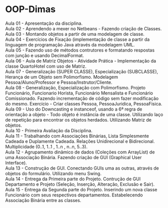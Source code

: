 # OOP-Dimas
Aula 01 - Apresentação da disciplina.<br />
Aula 02 - Aprendendo a mexer no Netbeans - Fazendo criação de Classes.<br />
Aula 03 - Montando objetos a partir de uma modelagem de classe.<br />
Aula 04 - Exercícios de Fixação (implementação de classe a partir da linguagem de programação Java através da modelagem UML.<br />
Aula 05 - Fazendo uso de métodos contrutores e formatando respostas com junção e usando DecimalFormat.<br />
Aula 06 - Aula de Matriz Objetos - Atividade Prática - Implementação da classe QuartoHotel com uso de Matriz.<br />
Aula 07 - Generalização (SUPER CLASSE), Especialização (SUBCLASSE), Herança de um Objeto sem Polimorfismo. Modelagem Pessoa/Aluno/Professor e Pessoa/Instrutor/Cliente.<br />
Aula 08 - Generalização, Especialização com Polimorfismo. Projeto Funcionário, Funcionario Horista, Funcionário Mensalista e Funcionário Comissionado. Fazendo incrementação de código sem fazer modificação do mesmo. Exercício - Criar classes Pessoa, PessoaJuridica, PessoaFisica.<br />
Aula 09 - Uso do Downcasting e instanceof, usando a 6ª regra de orientação a objeto - Todo objeto é instância de uma classe. Utilizando laço de repetição para encontrar os objetos herdados. Utilizando Matriz de objetos. <br />
Aula 10 - Primeira Avaliação da Disciplina. <br />
Aula 11 - Trabalhando com Associações Binárias, Lista Simplesmente Cadeada e Duplamente Cadeada. Relações Unidirecional e Bidirecional. Multiplicidade (0..1, 1..1 , 1..n , n..n, 5..3). <br />
Aula 12 - Agrupamento dinâmico de dados (Coleções com ArrayList) de uma Associação Binária. Fazendo criação de GUI (Graphical User Interface).<br />
Aula 13 - Construção de GUI. Conectando GUIs uma as outras, através de objetos do formulário. Utilizando menu Swing.<br />
Aula 14 - Entrega da Primeira parte do Projeto. Contrução de GUI Departamento e Projeto (Seleção, Inserção, Alteração, Exclusão e Sair).<br />
Aula 15 - Entrega da Segunda parte do Projeto. Inserindo um nova classe Funcionário com seus respectivos departamentos. Estabelecendo Associação Binária entre as classes. <br />